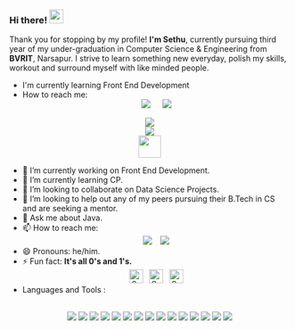 ### Hi there! <img src="https://media.giphy.com/media/hvRJCLFzcasrR4ia7z/giphy.gif" width="25px">
Thank you for stopping by my profile! **I'm Sethu**, currently pursuing third year of my under-graduation in Computer Science & Engineering from **BVRIT**, Narsapur. I strive to learn something new everyday, polish my skills, workout and surround myself with like minded people.
- I'm currently learning Front End Development
- How to reach me:
    <div align="center"> <a href="mailto:gsethu63@gmail.com" targer="_blank"><img src="https://img.shields.io/badge/Gmail-D14836?style=for-the-badge&logo=gmail&logoColor=white"/></a>
  &ensp;&ensp;
     <a href="https://twitter.com/gseth63" targer="_blank"><img src="https://img.shields.io/badge/Twitter-1DA1F2?style=for-the-badge&logo=twitter&logoColor=white"/></a>
    </div>
 <div align="center">
   <img src="https://github-readme-stats.vercel.app/api?username=sethu63&&show_icons=true&title_color=726A95&icon_color=864879&text_color=719FB0&bg_color=151515"><br>
   <img src="https://github-readme-stats.vercel.app/api/top-langs/?username=SETHU63&show_icons=true&title_color=726A95&icon_color=864879&text_color=719FB0&bg_color=151515"><br>
   <img height="40" src="https://visitor-badge.laobi.icu/badge?page_id=sethu63.sethu63" />
 </div>

- 🔭 I’m currently working on Front End Development.
- 🌱 I’m currently learning CP.
- 👯 I’m looking to collaborate on Data Science Projects.
- 🤔 I’m looking to help out any of my peers pursuing their B.Tech in CS and are seeking a mentor.
- 💬 Ask me about Java.
- 📫 How to reach me:<br>
  <div align="center">
       <a href="https://www.linkedin.com/in/sethugs/" targer="_blank"><img src="https://img.shields.io/badge/LinkedIn-0077B5?style=for-the-badge&logo=linkedin&logoColor=white"></img></a>
       &ensp;
       <img src="https://img.shields.io/badge/Instagram-E4405F?style=for-the-badge&logo=instagram&logoColor=white"></img>
  </div>                     
- 😄 Pronouns: he/him.
  <br>
- ⚡ Fun fact: **It's all 0's and 1's.**
  <br>
  <div align="center">
    <a href="https://www.hackerrank.com/gsethu63" targer="_blank"><img height="25" alt="Sethu's Codechef" src="https://img.shields.io/badge/-Hackerrank-2EC866?style=for-the-   badge&logo=HackerRank&logoColor=white"/></a>&ensp;
    <a href="https://www.codechef.com/users/shikhar321" targer="_blank"><img height="25" alt="Sethu's Codechef" src="https://cp-logo.vercel.app/codechef/shikhar321?logo=true"/></a>&ensp;
    <a href="https://codeforces.com/profile/setgs63" targer="_blank"><img alt="Sethu's Codeforces" height="25" src="https://img.shields.io/badge/Codeforces-445f9d?style=for-the-badge&logo=Codeforces&logoColor=white"/></a>
  </div>
- Languages and Tools :
<br>
<div align="center">
  <code><img src="https://img.shields.io/badge/c-%2300599C.svg?style=for-the-badge&logo=c&logoColor=white"></code>
  <code><img src="https://img.shields.io/badge/c++-%2300599C.svg?style=for-the-badge&logo=c%2B%2B&ogoColor=white"></code>
  <code><img src="https://img.shields.io/badge/Java-ED8B00?style=for-the-badge&logo=java&logoColor=white"></code>
  <code><img src="https://img.shields.io/badge/Python-3776AB?style=for-the-badge&logo=python&logoColor=white"></code>
  <code><img src="https://img.shields.io/badge/Jupyter-F37626.svg?&style=for-the-badge&logo=Jupyter&logoColor=white"></code>
  <code><img src="https://img.shields.io/badge/html5-%23E34F26.svg?style=for-the-badge&logo=html5&logoColor=white"></code>
  <code><img src="https://img.shields.io/badge/CSS-239120?&style=for-the-badge&logo=css3&logoColor=white"></code>
  <code><img src="https://img.shields.io/badge/JavaScript-F7DF1E?style=for-the-badge&logo=javascript&logoColor=black"></code>
  <code><img src="https://img.shields.io/badge/PHP-777BB4?style=for-the-badge&logo=php&logoColor=white"></code>
  <code><img src="https://img.shields.io/badge/oracle-%23F00000.svg?style=for-the-badge&logo=oracle&logoColor=white"></code>
  <code><img src="https://img.shields.io/badge/MySQL-00000F?style=for-the-badge&logo=mysql&logoColor=white"></code>
  <code><img src="https://img.shields.io/badge/git-%23F05033.svg?style=for-the-badge&logo=git&logoColor=white"></code>
  <code><img src="https://img.shields.io/badge/Visual_Studio_Code-0078D4?style=for-the-badge&logo=visual%20studio%20code&logoColor=white"></code>
  <code><img src="https://img.shields.io/badge/Microsoft_Excel-217346?style=for-the-badge&logo=microsoft-excel&logoColor=white"></code>
  <code><img src="https://img.shields.io/badge/Microsoft_Word-2B579A?style=for-the-badge&logo=microsoft-word&logoColor=white"></code>
</div>
